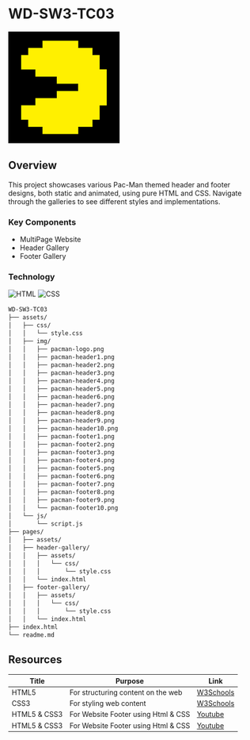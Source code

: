 # WD-SW3-TC03

![Pac-Man Logo](./assets/img/pacman-logo.png)

## Overview

This project showcases various Pac-Man themed header and footer designs, both static and animated, using pure HTML and CSS. Navigate through the galleries to see different styles and implementations.

### Key Components
- MultiPage Website
- Header Gallery
- Footer Gallery

### Technology
![HTML](https://img.shields.io/badge/HTML-E34F26?style=for-the-badge&logo=html5&logoColor=white)
![CSS](https://img.shields.io/badge/CSS-1572B6?style=for-the-badge&logo=css3&logoColor=white)

```
WD-SW3-TC03
├── assets/
│   ├── css/
│   │   └── style.css
│   ├── img/
│   │   ├── pacman-logo.png
│   │   ├── pacman-header1.png
│   │   ├── pacman-header2.png
│   │   ├── pacman-header3.png
│   │   ├── pacman-header4.png
│   │   ├── pacman-header5.png
│   │   ├── pacman-header6.png
│   │   ├── pacman-header7.png
│   │   ├── pacman-header8.png
│   │   ├── pacman-header9.png
│   │   ├── pacman-header10.png
│   │   ├── pacman-footer1.png
│   │   ├── pacman-footer2.png
│   │   ├── pacman-footer3.png
│   │   ├── pacman-footer4.png
│   │   ├── pacman-footer5.png
│   │   ├── pacman-footer6.png
│   │   ├── pacman-footer7.png
│   │   ├── pacman-footer8.png
│   │   ├── pacman-footer9.png
│   │   └── pacman-footer10.png
│   └── js/
│       └── script.js
├── pages/
│   ├── assets/
│   ├── header-gallery/
│   │   ├── assets/
│   │   │   └── css/
│   │   │       └── style.css
│   │   └── index.html
│   ├── footer-gallery/
│   │   ├── assets/
│   │   │   └── css/
│   │   │       └── style.css
│   │   └── index.html
├── index.html
└── readme.md

```
## Resources

| Title | Purpose | Link |
|-------|---------|------|
| HTML5 | For structuring content on the web | [W3Schools](https://www.w3schools.com/html/) |
| CSS3  | For styling web content           | [W3Schools](https://www.w3schools.com/css/) |
| HTML5 & CSS3  |For Website Footer using Html & CSS|[Youtube](https://www.youtube.com/watch?v=UpkEANWC2Ms)|
| HTML5 & CSS3  |For Website Footer using Html & CSS|[Youtube](https://www.youtube.com/watch?v=SgmNxE9lWcY)|

